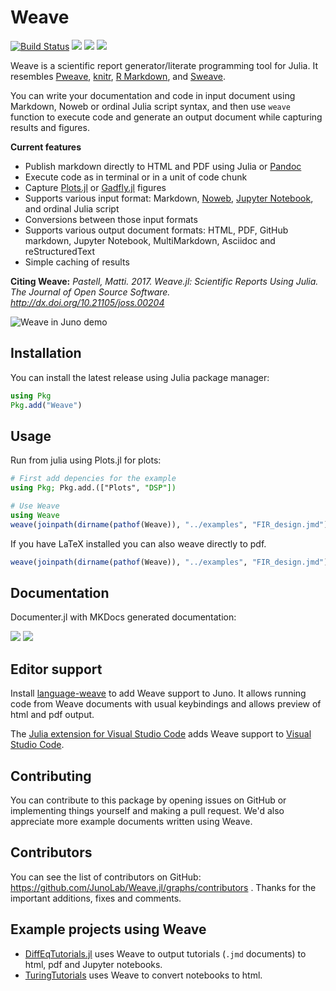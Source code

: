 # Weave

[![Build Status](https://travis-ci.org/JunoLab/Weave.jl.svg?branch=master)](https://travis-ci.org/JunoLab/Weave.jl)
[![](https://img.shields.io/badge/docs-stable-blue.svg)](http://weavejl.mpastell.com/stable/)
[![](https://img.shields.io/badge/docs-dev-blue.svg)](http://weavejl.mpastell.com/dev/)
[![](http://joss.theoj.org/papers/10.21105/joss.00204/status.svg)](http://dx.doi.org/10.21105/joss.00204)

Weave is a scientific report generator/literate programming tool
for Julia.
It resembles
[Pweave](http://mpastell.com/pweave),
[knitr](https://yihui.org/knitr/),
[R Markdown](https://rmarkdown.rstudio.com/),
and [Sweave](https://stat.ethz.ch/R-manual/R-patched/library/utils/doc/Sweave.pdf).

You can write your documentation and code in input document using Markdown, Noweb or ordinal Julia script syntax,
and then use `weave` function to execute code and generate an output document while capturing results and figures.

**Current features**

- Publish markdown directly to HTML and PDF using Julia or [Pandoc](https://pandoc.org/MANUAL.html)
- Execute code as in terminal or in a unit of code chunk
- Capture [Plots.jl](https://github.com/JuliaPlots/Plots.jl) or [Gadfly.jl](https://github.com/GiovineItalia/Gadfly.jl) figures
- Supports various input format: Markdown, [Noweb](https://www.cs.tufts.edu/~nr/noweb/), [Jupyter Notebook](https://jupyter.org/), and ordinal Julia script
- Conversions between those input formats
- Supports various output document formats: HTML, PDF, GitHub markdown, Jupyter Notebook, MultiMarkdown, Asciidoc and reStructuredText
- Simple caching of results

**Citing Weave:** *Pastell, Matti. 2017. Weave.jl: Scientific Reports Using Julia. The Journal of Open Source Software. http://dx.doi.org/10.21105/joss.00204*

![Weave in Juno demo](https://user-images.githubusercontent.com/40514306/76081328-32f41900-5fec-11ea-958a-375f77f642a2.png)


## Installation

You can install the latest release using Julia package manager:

```julia
using Pkg
Pkg.add("Weave")
```

## Usage

Run from julia using Plots.jl for plots:

```julia
# First add depencies for the example
using Pkg; Pkg.add.(["Plots", "DSP"])

# Use Weave
using Weave
weave(joinpath(dirname(pathof(Weave)), "../examples", "FIR_design.jmd"), out_path=:pwd)
```

If you have LaTeX installed you can also weave directly to pdf.

```julia
weave(joinpath(dirname(pathof(Weave)), "../examples", "FIR_design.jmd"), out_path = :pwd, doctype = "md2pdf")
```

## Documentation

Documenter.jl with MKDocs generated documentation:

[![](https://img.shields.io/badge/docs-stable-blue.svg)](http://weavejl.mpastell.com/stable/)
[![](https://img.shields.io/badge/docs-dev-blue.svg)](http://weavejl.mpastell.com/dev/)

## Editor support

Install [language-weave](https://atom.io/packages/language-weave) to add Weave support to Juno.
It allows running code from Weave documents with usual keybindings and allows preview of
html and pdf output.

The [Julia extension for Visual Studio Code](https://www.julia-vscode.org/)
adds Weave support to [Visual Studio Code](https://code.visualstudio.com/).

## Contributing

You can contribute to this package by opening issues on GitHub or implementing things yourself and making a pull request.
We'd also appreciate more example documents written using Weave.

## Contributors

You can see the list of contributors on GitHub: https://github.com/JunoLab/Weave.jl/graphs/contributors .
Thanks for the important additions, fixes and comments.

## Example projects using Weave

- [DiffEqTutorials.jl](https://github.com/JuliaDiffEq/DiffEqTutorials.jl) uses Weave to output tutorials (`.jmd` documents) to html, pdf and Jupyter notebooks.
- [TuringTutorials](https://github.com/TuringLang/TuringTutorials) uses Weave to convert notebooks to html.
